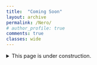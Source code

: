 ```yaml
---
title:  "Coming Soon"
layout: archive
permalink: /Nero/
# author_profile: true
comments: true
classes: wide
---
```

<details>
  <summary>This page is under construction.  </summary>
  
  Bpqa xiom qa vwb epib qb ammua.
  
</details>




